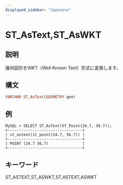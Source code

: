 ```yaml
---
displayed_sidebar: "Japanese"
---
```


# ST_AsText,ST_AsWKT

## 説明

幾何図形をWKT（Well Known Text）形式に変換します。

## 構文

```Haskell
VARCHAR ST_AsText(GEOMETRY geo)
```

## 例

```Plain Text
MySQL > SELECT ST_AsText(ST_Point(24.7, 56.7));
+---------------------------------+
| st_astext(st_point(24.7, 56.7)) |
+---------------------------------+
| POINT (24.7 56.7)               |
+---------------------------------+
```

## キーワード

ST_ASTEXT,ST_ASWKT,ST,ASTEXT,ASWKT
